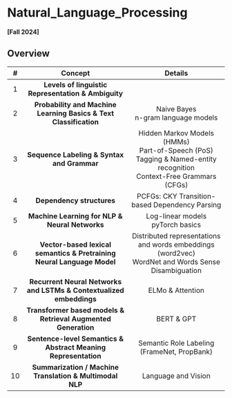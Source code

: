 # Natural_Language_Processing
**[Fall 2024]**

## Overview

| #  | Concept                               | Details                                                                                                                |
|:---:|:-------------------------------------:|:-----------------------------------------------------------------------------------------------------------------------:|
| 1   | **Levels of linguistic Representation & Ambiguity**  |  |
| 2   | **Probability and Machine Learning Basics & Text Classification** | Naive Bayes <br> n-gram language models |
| 3   | **Sequence Labeling & Syntax and Grammar**     | Hidden Markov Models (HMMs) <br> Part-of-Speech (PoS) Tagging & Named-entity recognition  <br> Context-Free Grammars (CFGs) |
| 4   | **Dependency structures**           | PCFGs: CKY <bf> Transition-based Dependency Parsing |
| 5   | **Machine Learning for NLP & Neural Networks**| Log-linear models <br> pyTorch basics |
| 6   | **Vector-based lexical semantics & Pretraining Neural Language Model** | Distributed representations and words embeddings (word2vec) <br> WordNet and Words Sense Disambiguation |
| 7   | **Recurrent Neural Networks and LSTMs & Contextualized embeddings** | ELMo & Attention |
| 8   | **Transformer based models & Retrieval Augmented Generation** | BERT & GPT |
| 9   | **Sentence-level Semantics & Abstract Meaning Representation**       | Semantic Role Labeling (FrameNet, PropBank) |
| 10  | **Summarization / Machine Translation & Multimodal NLP**       | Language and Vision |

